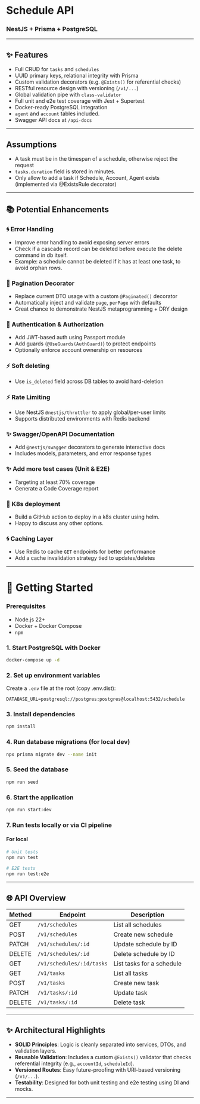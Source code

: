 # Schedule API 
### NestJS + Prisma + PostgreSQL

---

## ✨ Features

- Full CRUD for `tasks` and `schedules`
- UUID primary keys, relational integrity with Prisma
- Custom validation decorators (e.g. `@Exists()` for referential checks)
- RESTful resource design with versioning (`/v1/...`)
- Global validation pipe with `class-validator`
- Full unit and e2e test coverage with Jest + Supertest
- Docker-ready PostgreSQL integration
- `agent` and `account` tables included.
- Swagger API docs at `/api-docs`

---

## Assumptions
- A task must be in the timespan of a schedule, otherwise reject the request
- `tasks.duration` field is stored in minutes.
- Only allow to add a task if Schedule, Account, Agent exists (implemented via @ExistsRule decorator)

___

## 📚 Potential Enhancements

### 🌀 Error Handling
- Improve error handling to avoid exposing server errors
- Check if a cascade record can be deleted before execute the delete command in db itself.
- Example: a schedule cannot be deleted if it has at least one task, to avoid orphan rows.

### 🔢 Pagination Decorator

- Replace current DTO usage with a custom `@Paginated()` decorator
- Automatically inject and validate `page`, `perPage` with defaults
- Great chance to demonstrate NestJS metaprogramming + DRY design

### 🔐 Authentication & Authorization

- Add JWT-based auth using Passport module
- Add guards (`@UseGuards(AuthGuard)`) to protect endpoints
- Optionally enforce account ownership on resources

### ⚡ Soft deleting

- Use `is_deleted` field across DB tables to avoid hard-deletion

### ⚡ Rate Limiting

- Use NestJS `@nestjs/throttler` to apply global/per-user limits
- Supports distributed environments with Redis backend

### ✨ Swagger/OpenAPI Documentation

- Add `@nestjs/swagger` decorators to generate interactive docs
- Includes models, parameters, and error response types

### ✨ Add more test cases (Unit & E2E)
- Targeting at least 70% coverage
- Generate a Code Coverage report

### 🚀 K8s deployment
- Build a GitHub action to deploy in a k8s cluster using helm.
- Happy to discuss any other options.

### 🌀 Caching Layer

- Use Redis to cache `GET` endpoints for better performance
- Add a cache invalidation strategy tied to updates/deletes

---


# 🚀 Getting Started

### Prerequisites

- Node.js 22+
- Docker + Docker Compose
- `npm`

### 1. Start PostgreSQL with Docker

```bash
docker-compose up -d
```

### 2. Set up environment variables

Create a `.env` file at the root (copy .env.dist):

```env
DATABASE_URL=postgresql://postgres:postgres@localhost:5432/schedule
```

### 3. Install dependencies

```bash
npm install
```

### 4. Run database migrations (for local dev)

```bash
npx prisma migrate dev --name init
```

### 5. Seed the database
```bash
npm run seed
```

### 6. Start the application

```bash
npm run start:dev
```

### 7. Run tests locally or via CI pipeline

#### For local
```bash
# Unit tests
npm run test

# E2E tests
npm run test:e2e
```

---

## 🌐 API Overview

| Method | Endpoint                  | Description               |
| ------ | ------------------------- | ------------------------- |
| GET    | `/v1/schedules`           | List all schedules        |
| POST   | `/v1/schedules`           | Create new schedule       |
| PATCH  | `/v1/schedules/:id`       | Update schedule by ID     |
| DELETE | `/v1/schedules/:id`       | Delete schedule by ID     |
| GET    | `/v1/schedules/:id/tasks` | List tasks for a schedule |
| GET    | `/v1/tasks`               | List all tasks            |
| POST   | `/v1/tasks`               | Create new task           |
| PATCH  | `/v1/tasks/:id`           | Update task               |
| DELETE | `/v1/tasks/:id`           | Delete task               |

---

## ✨ Architectural Highlights

- **SOLID Principles**: Logic is cleanly separated into services, DTOs, and validation layers.
- **Reusable Validation**: Includes a custom `@Exists()` validator that checks referential integrity (e.g., `accountId`, `scheduleId`).
- **Versioned Routes**: Easy future-proofing with URI-based versioning (`/v1/...`).
- **Testability**: Designed for both unit testing and e2e testing using DI and mocks.

---